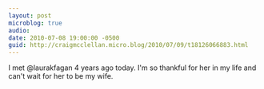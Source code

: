 ```yaml
---
layout: post
microblog: true
audio: 
date: 2010-07-08 19:00:00 -0500
guid: http://craigmcclellan.micro.blog/2010/07/09/t18126066883.html
---
```

I met @laurakfagan 4 years ago today. I'm so thankful for her in my life and can't wait for her to be my wife.
